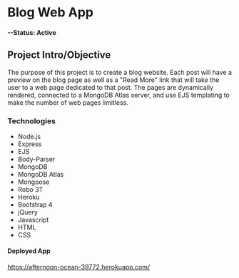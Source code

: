 # Blog Web App

#### --Status: Active

## Project Intro/Objective
The purpose of this project is to create a blog website. Each post will have a preview on the blog page as well as a "Read More" link that will take the user to a web page dedicated to that post. The pages are dynamically rendered, connected to a MongoDB Atlas server, and use EJS templating to make the number of web pages limitless.

### Technologies
* Node.js
* Express
* EJS
* Body-Parser
* MongoDB
* MongoDB Atlas
* Mongoose
* Robo 3T
* Heroku
* Bootstrap 4
* jQuery
* Javascript
* HTML
* CSS

#### Deployed App
https://afternoon-ocean-39772.herokuapp.com/
